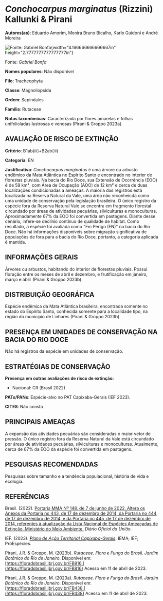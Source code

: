 # *Conchocarpus marginatus* (Rizzini) Kallunki & Pirani

**Autores(as)**: Eduardo Amorim, Monira Bruno Bicalho, Karlo Guidoni e André Moreira

![Fonte: Gabriel Bonfa](media/rId20.jpg){width="4.166666666666667in" height="2.7777777777777777in"}

Fonte: *Gabriel Bonfa*

**Nomes populares**: Não disponível

**Filo**: Tracheophyta

**Classe**: Magnoliopsida

**Ordem**: Sapindales

**Família**: Rutaceae

**Notas taxonômicas**: Caracterizada por flores amarelas e folhas unifolioladas lustrosas e venosas (Pirani & Groppo 2023a).

## AVALIAÇÃO DE RISCO DE EXTINÇÃO

**Critério**: B1ab(iii)+B2ab(iii)

**Categoria**: EN

**Justificativa**: *Conchocarpus marginatus* é uma árvore ou arbusto endêmico da Mata Atlântica no Espírito Santo e encontrado no interior de florestas pluviais. Na bacia do Rio Doce, sua Extensão de Ocorrência (EOO) é de 58 km², com Área de Ocupação (AOO) de 12 km² e cerca de duas localizações condicionadas a ameaças. A maioria dos registros está localizada na Reserva Natural da Vale, uma área não reconheicda como uma unidade de conservação pela legislação brasileira. O único registro da espécie fora da Reserva Natural Vale se encontra em fragmento florestal circundado por áreas de atividades pecuárias, silviculturas e monoculturas. Aproximadamente 67% da EOO foi convertida em pastagens.  Diante desse cenário, infere-se declínio contínuo de qualidade de habitat. Como resultado, a espécie foi avaliada como "Em Perigo (EN)" na bacia do Rio Doce. Não há informações disponíveis sobre migração significativa de populações de fora para a bacia do Rio
Doce, portanto, a categoria aplicada é mantida.

## INFORMAÇÕES GERAIS

Árvores ou arbustos, habitando do interior de florestas pluviais. Possui floração entre os meses de abril e dezembro, e frutificação em janeiro, março e abril (Pirani & Groppo 2023b).

## DISTRIBUIÇÃO GEOGRÁFICA

Espécie endêmica da Mata Atlântica brasileira, encontrada somente no estado do Espírito Santo, conhecida somente para a localidade tipo, na região do município de Linhares (Pirani & Groppo 2023b).

## PRESENÇA EM UNIDADES DE CONSERVAÇÃO NA BACIA DO RIO DOCE

Não há registros da espécie em unidades de conservação.

## ESTRATÉGIAS DE CONSERVAÇÃO

**Presença em outras avaliações de risco de extinção:**

-   Nacional: CR (Brasil 2022)

**PATs/PANs**: Espécie-alvo no PAT Capixaba-Gerais (IEF 2023).

**CITES**: Não consta

## PRINCIPAIS AMEAÇAS

A expansão das atividades pecuárias são consideradas o maior vetor de pressão. O único registro fora da Reserva Natural da Vale está circundado por áreas de atividades pecuárias, silviculturas e monoculturas. Atualmente, cerca de 67% da EOO da espécie foi convertida em pastagens.

## PESQUISAS RECOMENDADAS

Pesquisas sobre tamanho e a tendência populacional, história de vida e ecologia.

## REFERÊNCIAS

Brasil. (2022). [Portaria MMA Nº 148, de 7 de junho de 2022. Altera os Anexos da Portaria no 443, de 17 de dezembro de 2014, da Portaria no 444, de 17 de dezembro de 2014, e da Portaria no 445, de 17 de dezembro de 2014, referentes à atualização da Lista Nacional de Espécies Ameaçadas de Extinção. Ministério do Meio Ambiente.](https://in.gov.br/en/web/dou/-/portaria-mma-n-148-de-7-de-junho-de-2022-406272733) *Diário Oficial da União*.

IEF. (2023). [*Plano de Ação Territorial Capixaba-Gerais*](http://www.ief.mg.gov.br/biodiversidade/-planodeacaoterritorialcapixabagerais).  IEMA; IEF; PróEspécies.

Pirani, J.R. & Groppo, M. (2023b). *Rutaceae*. *Flora e Funga do Brasil.  Jardim Botânico do Rio de Janeiro*. Disponível em: [https://floradobrasil.jbrj.gov.br/FB816.](https://floradobrasil.jbrj.gov.br/FB816) Acesso em 11 de abril de 2023.

Pirani, J.R. & Groppo, M. (2023a). *Rutaceae*. *Flora e Funga do Brasil.  Jardim Botânico do Rio de Janeiro*. Disponível em: [https://floradobrasil.jbrj.gov.br/FB438.](https://floradobrasil.jbrj.gov.br/FB438) Acesso em 11 de abril de 2023.

